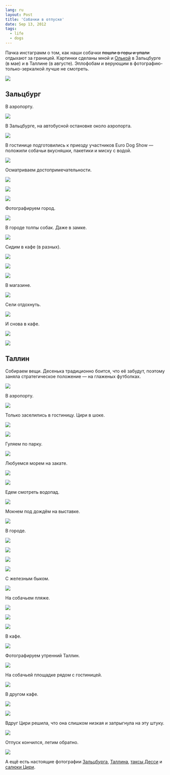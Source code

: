 ```yaml
---
lang: ru
layout: Post
title: 'Собачки в отпуске'
date: Sep 13, 2012
tags:
  - life
  - dogs
---
```


Пачка инстаграмм о том, как наши собачки ~~пошли в горы и упали~~ отдыхают за границей. Картинки сделаны мной и [Олькой](http://airve.livejournal.com/) в Зальцбурге (в мае) и в Таллине (в августе). Эплофобам и верующим в фотографию-только-зеркалкой лучше не смотреть.

![](https://scontent.cdninstagram.com/t51.2885-15/e15/11193040_964440143590559_1779770353_n.jpg?ig_cache_key=MjA5MzMzNjk4NDczNDE3NzAy.2)

<!--more-->

## Зальцбург

В аэропорту.

![](https://scontent.cdninstagram.com/t51.2885-15/e15/11189752_1578129985772193_373840294_n.jpg?ig_cache_key=MjEyMDI3NzU3NTYyMzUzOTQ3.2)

В Зальцбурге, на автобусной остановке около аэропорта.

![](https://scontent.cdninstagram.com/t51.2885-15/e15/11199624_587971891339783_91159466_n.jpg?ig_cache_key=MjEyMDI3Nzg1OTgyOTU3ODUy.2)

В гостинице подготовились к приезду участников Euro Dog Show — положили собачьи вкусняшки, пакетики и миску с водой.

![](https://scontent.cdninstagram.com/t51.2885-15/e15/11191368_1664708487083562_599462238_n.jpg?ig_cache_key=MTk3MDYzNDAwNzM0Nzc1Mzcy.2)

Осматриваем достопримечательности.

![](https://scontent.cdninstagram.com/t51.2885-15/e15/11137857_377840905732853_1097860079_n.jpg?ig_cache_key=MTk1NDY2NzczNzQ5OTYyOTk2.2)

![](/images/travel/IG-0845.JPG)

![](https://scontent.cdninstagram.com/t51.2885-15/e15/11093094_792026540875094_1437889379_n.jpg?ig_cache_key=MTk1NTg0NjI3NzAyODk2NzUx.2)

Фотографируем город.

![](https://scontent.cdninstagram.com/t51.2885-15/e15/11195779_1649563385276613_1263921653_n.jpg?ig_cache_key=MjA5Njc2MTc0NDI2MDM2MjQx.2)

В городе толпы собак. Даже в замке.

![](https://scontent.cdninstagram.com/l/t51.2885-15/e15/11184717_757989754319117_1438576496_n.jpg?ig_cache_key=MjA5Mzg0OTg3ODk5MTI0MTE2.2)

Сидим в кафе (в разных).

![](https://scontent.cdninstagram.com/t51.2885-15/e15/11208100_360877047443003_406704212_n.jpg?ig_cache_key=MTk5NjA5MjIzNTMyMTczNDk3.2)

![](https://scontent.cdninstagram.com/t51.2885-15/e15/11084861_1567452850173326_286650178_n.jpg?ig_cache_key=MTk0ODkwOTA3OTU3NDY3NDM3.2)

![](https://scontent.cdninstagram.com/t51.2885-15/e15/1598991_1576532902623296_1845350840_n.jpg?ig_cache_key=MTkzNDE2MjU5MjQ3OTM4MTQz.2)

В магазине.

![](https://scontent.cdninstagram.com/t51.2885-15/e15/11189240_1579375855664289_1108459205_n.jpg?ig_cache_key=MjAwNTQyNjMzNDA2NjgzNTgx.2)

Сели отдохнуть.

![](https://scontent.cdninstagram.com/t51.2885-15/e15/11205778_829941067097066_1098341830_n.jpg?ig_cache_key=MTk3MDYxODM4MjcyNjQ5Mjgw.2)

И снова в кафе.

![](/images/travel/IG-0778.JPG)

![](https://scontent.cdninstagram.com/t51.2885-15/e15/11084780_802612059817064_2022953362_n.jpg?ig_cache_key=MTk0NzQ5Mjc5OTUxMjYzOTQ4.2)

## Таллин

Собираем вещи. Десенька традиционно боится, что её забудут, поэтому заняла стратегическое положение — на глаженых футболках.

![](https://scontent.cdninstagram.com/t51.2885-15/e15/11190321_343749495834745_416808714_n.jpg?ig_cache_key=MjU5NDA2NjkzNDUxMzU2ODIy.2)

В аэропорту.

![](https://scontent.cdninstagram.com/t51.2885-15/e15/11176399_101063150226385_1766456044_n.jpg?ig_cache_key=MjYwMDAwODg1MTA5ODIzNzI1.2)

Только заселились в гостиницу. Цири в шоке.

![](https://scontent.cdninstagram.com/t51.2885-15/e15/11098354_1421693648137233_1505352763_n.jpg?ig_cache_key=MjYwMTk5MTMzODk2MzgyNzQ2.2)

![](https://scontent.cdninstagram.com/t51.2885-15/e15/11205845_1426016117715989_463665752_n.jpg?ig_cache_key=MjYwODExMDM3OTU4NjU4MjUx.2)

Гуляем по парку.

![](https://scontent.cdninstagram.com/t51.2885-15/e15/11192681_1434873133480591_117383114_n.jpg?ig_cache_key=MjYxMTg4NTY1Mjk4NzY0NTcy.2)

Любуемся морем на закате.

![](https://scontent.cdninstagram.com/t51.2885-15/e15/11199600_373571052843731_1528829018_n.jpg?ig_cache_key=MjYyMjI3MzUwNDc2MjE2OTMz.2)

![](/images/travel/IG-1283.JPG)

Едем смотреть водопад.

![](/images/travel/IG-IMG-1281.JPG)

Мокнем под дождём на выставке.

![](https://scontent.cdninstagram.com/t51.2885-15/e15/1208337_820498341353366_56958878_n.jpg?ig_cache_key=MjYxNDA5OTU4Njg2NDk3MjA4.2)

В городе.

![](/images/travel/IG-1243.JPG)

![](https://scontent.cdninstagram.com/t51.2885-15/e15/11142371_288922111231371_66720974_n.jpg?ig_cache_key=MjY1MjU0OTcyMTY0MjgyNzM1.2)

![](https://scontent.cdninstagram.com/t51.2885-15/e15/11193087_788391007948118_637482180_n.jpg?ig_cache_key=Mjc0NTg4ODI2NTk1Njc4NDU4.2)

![](/images/travel/IG-1375.JPG)

С железным быком.

![](/images/travel/IG-1466.JPG)

На собачьем пляже.

![](/images/travel/IG-1314.JPG)

![](https://scontent.cdninstagram.com/t51.2885-15/e15/11123719_809782602404966_90043658_n.jpg?ig_cache_key=MjY0OTk1NTI2MjA5MDUxNTI3.2)

![](/images/travel/IG-1380.JPG)

В кафе.

![](https://scontent.cdninstagram.com/t51.2885-15/e15/11142742_400112280169376_979352449_n.jpg?ig_cache_key=MjY1NjY0MzEzMzU4OTQ4NTE5.2)

Фотографируем утренний Таллин.

![](https://scontent.cdninstagram.com/t51.2885-15/e15/11201530_1380930438873109_1780154604_n.jpg?ig_cache_key=MjY2MzQzMTA0NDk4ODE3ODM4.2)


На собачьей площадке рядом с гостиницей.

![](/images/travel/IG-1329.JPG)

В другом кафе.

![](https://scontent.cdninstagram.com/t51.2885-15/e15/11137994_780066218773244_2013730190_n.jpg?ig_cache_key=MjYyODMxOTEyMTgyMjI1ODcy.2)

![](/images/travel/IG-1258.JPG)

Вдруг Цири решила, что она слишком низкая и запрыгнула на эту штуку.

![](https://scontent.cdninstagram.com/t51.2885-15/e15/11176169_842068362539677_1179998160_n.jpg?ig_cache_key=MjY4MDE1MzU2NzgwNjE2MDkx.2)

Отпуск кончился, летим обратно.

![](https://scontent.cdninstagram.com/t51.2885-15/e15/11176157_469679273196826_901012683_n.jpg?ig_cache_key=MjY4ODAzNjU3MzE3ODgyODI1.2)

А ещё есть настоящие фотографии [Зальцбурга](http://morning.photos/travel/salzburg), [Таллина](http://morning.photos/travel/tallinn), [таксы Десси](http://morning.photos/albums/dachshund) и [салюки Цири](http://morning.photos/albums/saluki).
